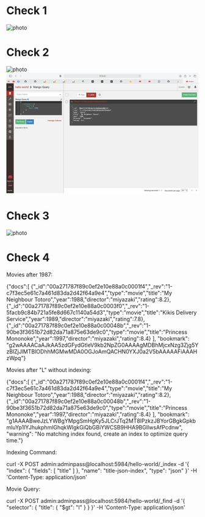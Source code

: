 # Check 1

![photo](images/check1.png)

# Check 2

![photo](images/check2.png)
![photo](images/check2_movies.png)

# Check 3

![photo](images/check3.png)


# Check 4

Movies after 1987: 

{"docs":[
{"_id":"00a271787f89c0ef2e10e88a0c0001f4","_rev":"1-c7f3ec5e61c7a461d83da2d42f64a9e4","type":"movie","title":"My Neighbour Totoro","year":1988,"director":"miyazaki","rating":8.2},
{"_id":"00a271787f89c0ef2e10e88a0c0003f0","_rev":"1-5facb9c84b721a5fe8d667c1140a54d3","type":"movie","title":"Kikis Delivery Service","year":1989,"director":"miyazaki","rating":7.8},
{"_id":"00a271787f89c0ef2e10e88a0c00048b","_rev":"1-90be3f3651b72d82da71a875e63de9c0","type":"movie","title":"Princess Mononoke","year":1997,"director":"miyazaki","rating":8.4}
],
"bookmark": "g2wAAAACaAJkAA5zdGFydGtleV9kb2NpZG0AAAAgMDBhMjcxNzg3Zjg5YzBlZjJlMTBlODhhMGMwMDA0OGJoAmQACHN0YXJ0a2V5bAAAAAFiAAAHzWpq"}


Movies after "L" without indexing: 

{"docs":[
{"_id":"00a271787f89c0ef2e10e88a0c0001f4","_rev":"1-c7f3ec5e61c7a461d83da2d42f64a9e4","type":"movie","title":"My Neighbour Totoro","year":1988,"director":"miyazaki","rating":8.2},
{"_id":"00a271787f89c0ef2e10e88a0c00048b","_rev":"1-90be3f3651b72d82da71a875e63de9c0","type":"movie","title":"Princess Mononoke","year":1997,"director":"miyazaki","rating":8.4}
],
"bookmark": "g1AAAABweJzLYWBgYMpgSmHgKy5JLCrJTq2MT8lPzkzJBYorGBgkGpkbmluYp1lYJhukphmlGhqkWlgkGiQbGBiYWCSB9HHA9BGlIwsAfPcdnw",
"warning": "No matching index found, create an index to optimize query time."}



Indexing Command: 

curl -X POST admin:adminpass@localhost:5984/hello-world/_index -d '{
   "index": {
      "fields": [
         "title"
      ]
   },
   "name": "title-json-index",
   "type": "json"
}' -H 'Content-Type: application/json'

Movie Query: 

curl -X POST admin:adminpass@localhost:5984/hello-world/_find -d '{
   "selector": {
      "title": {
         "$gt": "l"
    }
  }
}' -H 'Content-Type: application/json'
